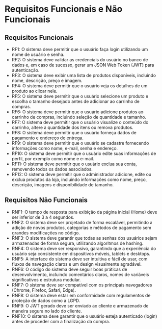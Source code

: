 # Requisitos Funcionais e Não Funcionais

## Requisitos Funcionais

 - RF1: O sistema deve permitir que o usuário faça login utilizando um nome de usuário e senha.
 - RF2: O sistema deve validar as credenciais do usuário no banco de dados e, em caso de sucesso, gerar um JSON Web Token (JWT) para autenticação.
 - RF3: O sistema deve exibir uma lista de produtos disponíveis, incluindo nome, descrição, preço e imagem.
 - RF4: O sistema deve permitir que o usuário veja os detalhes de um produto ao clicar nele.
 - RF5: O sistema deve permitir que o usuário selecione um produto e escolha o tamanho desejado antes de adicionar ao carrinho de compras.
 - RF6: O sistema deve permitir que o usuário adicione produtos ao carrinho de compras, incluindo seleção de quantidade e tamanho.
 - RF7: O sistema deve permitir que o usuário visualize o conteúdo do carrinho, altere a quantidade dos itens ou remova produtos.
 - RF8: O sistema deve permitir que o usuário forneça dados de pagamento e endereço de entrega.
 - RF9: O sistema deve permitir que o usuário se cadastre fornecendo informações como nome, e-mail, senha e endereço.
 - RF10: O sistema deve permitir que o usuário edite suas informações de perfil, por exemplo como nome e e-mail.
 - RF11: O sistema deve permitir que o usuário exclua sua conta, removendo todos os dados associados.
 - RF12: O sistema deve permitir que o administrador adicione, edite ou exclua produtos da loja, incluindo informações como nome, preço, descrição, imagens e disponibilidade de tamanho.

## Requisitos Não Funcionais

 - RNF1: O tempo de resposta para exibição da página inicial (Home) deve ser inferior de 3 a 4 segundos.
 - RNF2: O sistema deve ser projetado de forma escalável, permitindo a adição de novos produtos, categorias e métodos de pagamento sem grandes modificações no código.
 - RNF3: O sistema deve garantir que todas as senhas dos usuários sejam armazenadas de forma segura, utilizando algoritmos de hashing.
 - RNF4: O sistema deve ser responsivo, garantindo que a experiência do usuário seja consistente em dispositivos móveis, tablets e desktops.
 - RNF5: A interface do sistema deve ser intuitiva e fácil de usar, com fluxos de navegação claros e um design visualmente agradável.
 - RNF6: O código do sistema deve seguir boas práticas de desenvolvimento, incluindo comentários claros, nomes de variáveis significativos e estrutura modular.
 - RNF7: O sistema deve ser compatível com os principais navegadores (Chrome, Firefox, Safari, Edge).
 - RNF8: O sistema deve estar em conformidade com regulamentos de proteção de dados como a LGPD.
 - RNF9: O JWT gerado deve ser enviado ao cliente e armazenado de maneira segura no lado do cliente.
 - RNF10: O sistema deve garantir que o usuário esteja autenticado (login) antes de proceder com a finalização da compra.

